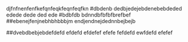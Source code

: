 djfnfnenfenfkefqnfeqkfeqnfeqfkn
#dbdenb
dedbjedejebdenebebdeded
edede
dede
ded
ede
#bdbfdb
bdnndbfbfbfbrefbef
##ebenejfenjnebhbhbbbjm
endjendnejdednnbejbejb

##dvebdbebjebdefdefd
efdefd
efdefef
efefe
fefdefd
ewfdefd
efefef

